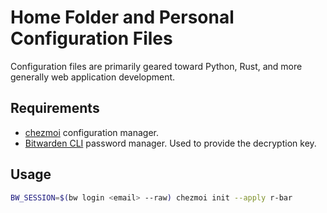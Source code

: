 # Home Folder and Personal Configuration Files

Configuration files are primarily geared toward Python, Rust, and more generally
web application development.

## Requirements
* [chezmoi](https://www.chezmoi.io/) configuration manager.
* [Bitwarden CLI](https://github.com/bitwarden/clients) password manager. Used
to provide the decryption key.

## Usage
```bash
BW_SESSION=$(bw login <email> --raw) chezmoi init --apply r-bar
```
